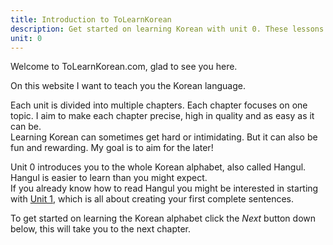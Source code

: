 ```yaml
---
title: Introduction to ToLearnKorean
description: Get started on learning Korean with unit 0. These lessons are focussed on Hangul and its letters.
unit: 0
---
```


Welcome to ToLearnKorean.com, glad to see you here.

On this website I want to teach you the Korean language.

Each unit is divided into multiple chapters. Each chapter focuses on one topic. I aim to make each chapter precise, high in quality and as easy as it can be.  
Learning Korean can sometimes get hard or intimidating. But it can also be fun and rewarding. My goal is to aim for the later!

Unit 0 introduces you to the whole Korean alphabet, also called Hangul. Hangul is easier to learn than you might expect.  
If you already know how to read Hangul you might be interested in starting with [Unit 1](chapter/unit-1-introduction), which is all about creating your first complete sentences.

To get started on learning the Korean alphabet click the *Next* button down below, this will take you to the next chapter.